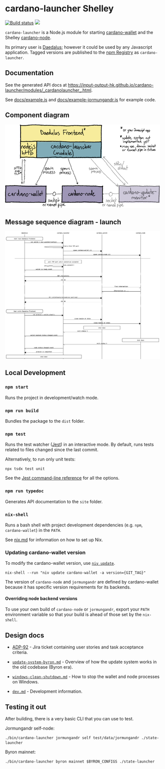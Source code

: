 # cardano-launcher Shelley

[![Build status](https://badge.buildkite.com/98083d5651511146dab7911b99f20ff9b60b4f8be25298a82f.svg?branch=master)](https://buildkite.com/input-output-hk/cardano-launcher) ![](https://github.com/input-output-hk/cardano-launcher/workflows/cardano-launcher%20Windows%20Tests/badge.svg?branch=master)

`cardano-launcher` is a Node.js module for starting
[cardano-wallet](https://github.com/input-output-hk/cardano-wallet)
and the Shelley
[cardano-node](https://github.com/input-output-hk/cardano-node).

Its primary user is
[Daedalus](https://github.com/input-output-hk/daedalus); however it
could be used by any Javascript application. Tagged versions are published to the [npm Registry](https://www.npmjs.com/package/cardano-launcher) as `cardano-launcher`.

## Documentation

See the generated API docs at https://input-output-hk.github.io/cardano-launcher/modules/_cardanolauncher_.html.

See [docs/example.js](./docs/example.js)
and [docs/example-jormungandr.js](./docs/example-jormungandr.js)
for example code.

## Component diagram

![Component diagram](./docs/component-diagram.png)

## Message sequence diagram - launch

![Component diagram](./docs/launch.png)


## Local Development

### `npm start`

Runs the project in development/watch mode.

### `npm run build`

Bundles the package to the `dist` folder.

### `npm test`

Runs the test watcher ([Jest](https://jestjs.io/docs/en/getting-started))
in an interactive mode.
By default, runs tests related to files changed since the last commit. 

Alternatively, to run only unit tests:

    npx tsdx test unit

See the [Jest command-line reference](https://jestjs.io/docs/en/cli)
for all the options.

### `npm run typedoc`

Generates API documentation to the `site` folder.

### `nix-shell`

Runs a bash shell with project development dependencies (e.g. `npm`,
`cardano-wallet`) in the `PATH`.

See [nix.md](https://github.com/input-output-hk/iohk-nix/blob/master/docs/nix.md)
for information on how to set up Nix.

### Updating cardano-wallet version

To modify the cardano-wallet version, use [`niv update`](https://github.com/nmattia/niv#update).

    nix-shell --run "niv update cardano-wallet -a version={GIT_TAG}"

The version of `cardano-node` and `jormungandr` are defined by
cardano-wallet because it has specific version requirements for its
backends.

#### Overriding node backend versions

To use your own build of `cardano-node` or `jormungandr`, export your
`PATH` environment variable so that your build is ahead of those set
by the `nix-shell`.

## Design docs

 * [ADP-92](https://jira.iohk.io/browse/ADP-92) - Jira ticket
   containing user stories and task acceptance criteria.

 * [`update-system-byron.md`](./docs/update-system-byron.md) -
   Overview of how the update system works in the old codebase (Byron
   era).

 * [`windows-clean-shutdown.md`](./docs/windows-clean-shutdown.md) -
   How to stop the wallet and node processes on Windows.

 * [`dev.md`](./docs/dev.md) - Development information.

## Testing it out

After building, there is a very basic CLI that you can use to test.

Jormungandr self-node:

    ./bin/cardano-launcher jormungandr self test/data/jormungandr ./state-launcher

Byron mainnet:

    ./bin/cardano-launcher byron mainnet $BYRON_CONFIGS ./state-launcher
